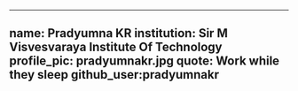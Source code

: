 

---
name: Pradyumna KR 
institution: Sir M Visvesvaraya Institute Of Technology  
profile_pic: pradyumnakr.jpg 
quote: Work while they sleep 
github_user:pradyumnakr
---
